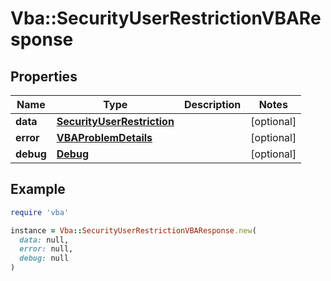 # Vba::SecurityUserRestrictionVBAResponse

## Properties

| Name | Type | Description | Notes |
| ---- | ---- | ----------- | ----- |
| **data** | [**SecurityUserRestriction**](SecurityUserRestriction.md) |  | [optional] |
| **error** | [**VBAProblemDetails**](VBAProblemDetails.md) |  | [optional] |
| **debug** | [**Debug**](Debug.md) |  | [optional] |

## Example

```ruby
require 'vba'

instance = Vba::SecurityUserRestrictionVBAResponse.new(
  data: null,
  error: null,
  debug: null
)
```

